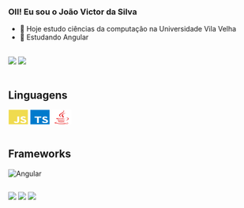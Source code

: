  ### OII! Eu sou o João Victor da Silva 

- 🔭 Hoje estudo ciências da computação na Universidade Vila Velha
- 🌱 Estudando Angular
 <br>
<div>
  <img height="180em" src="https://github-readme-stats.vercel.app/api?username=J0aoCunha&anuraghazra&hide=contribs&theme=dracula">
  <img height="180em" src="https://github-readme-stats.vercel.app/api/top-langs/?username=J0aoCunha&anuraghazra&layout=compact&theme=dracula">
</div>

<div style="display: inline_block"><br>
 <div>
   <h2>Linguagens</h2> 
  <img align="center" alt="Js" height="30" width="40" src="https://raw.githubusercontent.com/devicons/devicon/master/icons/javascript/javascript-plain.svg">   
  <img align="center" alt="Ts" height="30" width="40" src="https://raw.githubusercontent.com/devicons/devicon/master/icons/typescript/typescript-plain.svg">
  <img align="center" alt="Js" height="30" width="40" src="https://raw.githubusercontent.com/devicons/devicon/master/icons/java/java-plain.svg">
  </div>
 <br/>
  <div>
   <h2>Frameworks</h2>
   <img align="center" alt="Angular" height="30" width="40"  src="https://cdn.jsdelivr.net/gh/devicons/devicon/icons/angularjs/angularjs-original.svg" />
  </div>
</div>
  
  ##
 
  <a href="https://instagram.com/jvjunger1" target="_blank"><img src="https://img.shields.io/badge/-Instagram-%23E4405F?style=for-the-badge&logo=instagram&logoColor=white" target="_blank"></a>
  <a href = "mailto:jvscunha04@gmail.com" target="_blank"><img src="https://img.shields.io/badge/-Gmail-%23333?style=for-the-badge&logo=gmail&logoColor=white" ></a>
  <a href="linkedin.com/in/j0aocunha" target="_blank"><img src="https://img.shields.io/badge/-LinkedIn-%230077B5?style=for-the-badge&logo=linkedin&logoColor=white" target="_blank"></a> 
  
</div>

